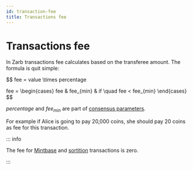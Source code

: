 ```yaml
---
id: transaction-fee
title: Transactions fee
---
```


# Transactions fee

In Zarb transactions fee calculates based on the transferee amount. The formula is quit simple:

$$
fee = value \times percentage

fee =
\begin{cases}
fee & 
fee_{min} & if \quad fee < fee_{min}
\end{cases}
$$

$percentage$ and $fee_{min}$ are part of [consensus parameters](./learn-params.md).

For example if Alice is going to pay 20,000 coins, she should pay 20 coins as fee for this
transaction.

::: info

The fee for [Mintbase](transaction-mintbase.md) and [sortition](transaction-sortition.md)
transactions is zero.

:::
